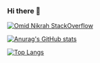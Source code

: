### Hi there 👋


[![Omid Nikrah StackOverflow](https://github-readme-stackoverflow.vercel.app/?userID=4025874&layout=compact)](https://stackoverflow.com/users/4025874/daniel-lee)

[![Anurag's GitHub stats](https://github-readme-stats.vercel.app/api?username=Dannylee12&count_private=true&show_icons=true&include_all_commits=true&hide=stars,issues,contribs,prs)](https://github.com/dannylee12)

[![Top Langs](https://github-readme-stats.vercel.app/api/top-langs/?username=Dannylee12&layout=compact)]([https://github.com/anuraghazra/github-readme-stats](https://github.com/dannylee12))

<!--
**DannyLee12/DannyLee12** is a ✨ _special_ ✨ repository because its `README.md` (this file) appears on your GitHub profile.

Here are some ideas to get you started:

- 🔭 I’m currently working on ...
- 🌱 I’m currently learning ...
- 👯 I’m looking to collaborate on ...
- 🤔 I’m looking for help with ...
- 💬 Ask me about ...
- 📫 How to reach me: ...
- 😄 Pronouns: ...
- ⚡ Fun fact: ...
-->
